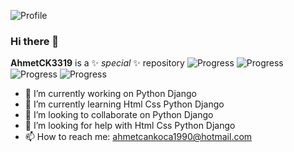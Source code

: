 ![Profile](https://cdn.pixabay.com/photo/2023/02/14/23/53/ai-generated-7790616_960_720.jpg|width=200)
### Hi there 👋


**AhmetCK3319** is a ✨ _special_ ✨ repository 
![Progress](https://progress-bar.dev/65/?title=Python)
![Progress](https://progress-bar.dev/10/?title=DJANGO)
![Progress](https://progress-bar.dev/85/?title=HTML)
![Progress](https://progress-bar.dev/75/?title=CSS)
- 🔭 I’m currently working on Python Django
- 🌱 I’m currently learning Html Css Python Django
- 👯 I’m looking to collaborate on Python Django
- 🤔 I’m looking for help with Html Css  Python Django
- 📫 How to reach me: ahmetcankoca1990@hotmail.com

